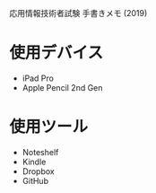 応用情報技術者試験 手書きメモ (2019)

# 使用デバイス
- iPad Pro
- Apple Pencil 2nd Gen

# 使用ツール
- Noteshelf
- Kindle
- Dropbox
- GitHub
